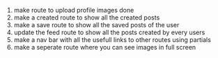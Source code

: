 1. make route to upload profile images                                     done 
2. make a created route to show all the created posts
3. make a save route to show all the saved posts of the user 
4. update the feed route to show all the posts created by every users 
5. make a nav bar with all the usefull links to other routes using partials
6. make a seperate route where you can see images in full screen  